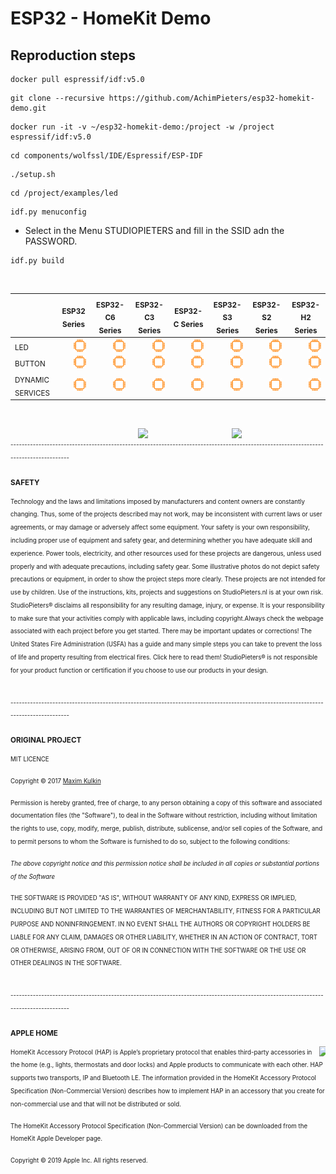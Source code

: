 # ESP32 - HomeKit Demo



## Reproduction steps
```
docker pull espressif/idf:v5.0
```
```
git clone --recursive https://github.com/AchimPieters/esp32-homekit-demo.git
```
```
docker run -it -v ~/esp32-homekit-demo:/project -w /project espressif/idf:v5.0
```
```
cd components/wolfssl/IDE/Espressif/ESP-IDF
```
```
./setup.sh
```
```
cd /project/examples/led
```
```
idf.py menuconfig
```
- Select in the Menu STUDIOPIETERS and fill in the SSID adn the PASSWORD.
```
idf.py build
```
<br>

|                  | <sub>ESP32 Series</sub> | <sub>ESP32-C6 Series</sub> | <sub>ESP32-C3 Series</sub> | <sub>ESP32-C Series</sub> | <sub>ESP32-S3 Series</sub> | <sub>ESP32-S2 Series</sub> | <sub>ESP32-H2 Series</sub> |
|------------------|--------------|-----------------|-----------------|----------------|-----------------|-----------------|-----------------|
| <sub>LED</sub>              |<img  style="float: right;" src="https://github.com/AchimPieters/esp32-homekit-demo/blob/main/images/UNDETERMIND.svg" width="20">|<img  style="float: right;" src="https://github.com/AchimPieters/esp32-homekit-demo/blob/main/images/UNDETERMIND.svg" width="20">|<img  style="float: right;" src="https://github.com/AchimPieters/esp32-homekit-demo/blob/main/images/UNDETERMIND.svg" width="20">|<img  style="float: right;" src="https://github.com/AchimPieters/esp32-homekit-demo/blob/main/images/UNDETERMIND.svg" width="20">|<img  style="float: right;" src="https://github.com/AchimPieters/esp32-homekit-demo/blob/main/images/UNDETERMIND.svg" width="20">|<img  style="float: right;" src="https://github.com/AchimPieters/esp32-homekit-demo/blob/main/images/UNDETERMIND.svg" width="20">|<img  style="float: right;" src="https://github.com/AchimPieters/esp32-homekit-demo/blob/main/images/UNDETERMIND.svg" width="20">|<img  style="float: right;" src="https://github.com/AchimPieters/esp32-homekit-demo/blob/main/images/UNDETERMIND.svg" width="20">
| <sub>BUTTON</sub>           |<img  style="float: right;" src="https://github.com/AchimPieters/esp32-homekit-demo/blob/main/images/UNDETERMIND.svg" width="20">|<img  style="float: right;" src="https://github.com/AchimPieters/esp32-homekit-demo/blob/main/images/UNDETERMIND.svg" width="20">|<img  style="float: right;" src="https://github.com/AchimPieters/esp32-homekit-demo/blob/main/images/UNDETERMIND.svg" width="20">|<img  style="float: right;" src="https://github.com/AchimPieters/esp32-homekit-demo/blob/main/images/UNDETERMIND.svg" width="20">|<img  style="float: right;" src="https://github.com/AchimPieters/esp32-homekit-demo/blob/main/images/UNDETERMIND.svg" width="20">|<img  style="float: right;" src="https://github.com/AchimPieters/esp32-homekit-demo/blob/main/images/UNDETERMIND.svg" width="20">|<img  style="float: right;" src="https://github.com/AchimPieters/esp32-homekit-demo/blob/main/images/UNDETERMIND.svg" width="20">|<img  style="float: right;" src="https://github.com/AchimPieters/esp32-homekit-demo/blob/main/images/UNDETERMIND.svg" width="20">
| <sub>DYNAMIC SERVICES</sub> |<img  style="float: right;" src="https://github.com/AchimPieters/esp32-homekit-demo/blob/main/images/UNDETERMIND.svg" width="20">|<img  style="float: right;" src="https://github.com/AchimPieters/esp32-homekit-demo/blob/main/images/UNDETERMIND.svg" width="20">|<img  style="float: right;" src="https://github.com/AchimPieters/esp32-homekit-demo/blob/main/images/UNDETERMIND.svg" width="20">|<img  style="float: right;" src="https://github.com/AchimPieters/esp32-homekit-demo/blob/main/images/UNDETERMIND.svg" width="20">|<img  style="float: right;" src="https://github.com/AchimPieters/esp32-homekit-demo/blob/main/images/UNDETERMIND.svg" width="20">|<img  style="float: right;" src="https://github.com/AchimPieters/esp32-homekit-demo/blob/main/images/UNDETERMIND.svg" width="20">|<img  style="float: right;" src="https://github.com/AchimPieters/esp32-homekit-demo/blob/main/images/UNDETERMIND.svg" width="20">|<img  style="float: right;" src="https://github.com/AchimPieters/esp32-homekit-demo/blob/main/images/UNDETERMIND.svg" width="20">



<br>

<img  style="float: right;" src="https://github.com/AchimPieters/ESP32-SmartPlug/blob/main/images/works-with-apple-home.svg" width="150"> <img  style="float: right;" src="https://github.com/AchimPieters/ESP32-SmartPlug/blob/main/images/MIT%7C%20SOFTWARE%20WHITE.svg" width="150"> 

<br>
<sub><sup>-------------------------------------------------------------------------------------------------------------------------------------</sup></sub>
<br>

**<sub>SAFETY</sub>**

<sub><sup>Technology and the laws and limitations imposed by manufacturers and content owners are constantly changing. Thus, some of the projects described may not work, may be inconsistent with current laws or user agreements, or may damage or adversely affect some equipment.
Your safety is your own responsibility, including proper use of equipment and safety gear, and determining whether you have adequate skill and experience. Power tools, electricity, and other resources used for these projects are dangerous, unless used properly and with adequate precautions, including safety gear. Some illustrative photos do not depict safety precautions or equipment, in order to show the project steps more clearly. These projects are not intended for use by children. Use of the instructions, kits, projects and suggestions on StudioPieters.nl is at your own risk. StudioPieters® disclaims all responsibility for any resulting damage, injury, or expense. It is your responsibility to make sure that your activities comply with applicable laws, including copyright.Always check the webpage associated with each project before you get started. There may be important updates or corrections! The United States Fire Administration (USFA) has a guide and many simple steps you can take to prevent the loss of life and property resulting from electrical fires. Click here to read them! StudioPieters® is not responsible for your product function or certification if you choose to use our products in your design.</sup></sub>

<br>
<sub><sup>-------------------------------------------------------------------------------------------------------------------------------------</sup></sub>
<br>

**<sub>ORIGINAL PROJECT</sub>**

<sub><sup>MIT LICENCE</sup></sub>

<sub><sup>Copyright © 2017 [Maxim Kulkin](https://github.com/maximkulkin/esp-homekit-demo)</sup></sub>

<sub><sup>Permission is hereby granted, free of charge, to any person obtaining a copy of this software and associated documentation files (the "Software"), to deal in the Software without restriction, including without limitation the rights to use, copy, modify, merge, publish, distribute, sublicense, and/or sell copies of the Software, and to permit persons to whom the Software is furnished to do so, subject to the following conditions:</sup></sub>

*<sub><sup>The above copyright notice and this permission notice shall be included in all copies or substantial portions of the Software</sup></sub>*

<sub><sup>THE SOFTWARE IS PROVIDED "AS IS", WITHOUT WARRANTY OF ANY KIND, EXPRESS OR IMPLIED, INCLUDING BUT NOT LIMITED TO THE WARRANTIES OF MERCHANTABILITY, FITNESS FOR A PARTICULAR PURPOSE AND NONINFRINGEMENT. IN NO EVENT SHALL THE AUTHORS OR COPYRIGHT HOLDERS BE LIABLE FOR ANY CLAIM, DAMAGES OR OTHER LIABILITY, WHETHER IN AN ACTION OF CONTRACT, TORT OR OTHERWISE, ARISING FROM, OUT OF OR IN CONNECTION WITH THE SOFTWARE OR THE USE OR OTHER DEALINGS IN THE SOFTWARE.</sup></sub>

<br>
<sub><sup>-------------------------------------------------------------------------------------------------------------------------------------</sup></sub>
<br>

**<sub>APPLE HOME</sub>**

<img  style="float: right;" src="https://github.com/AchimPieters/ESP32-SmartPlug/blob/main/images/apple_logo.png" width="10"> <sub><sup>HomeKit Accessory Protocol (HAP) is Apple’s proprietary protocol that enables third-party accessories in the home (e.g., lights, thermostats and door locks) and Apple products to communicate with each other. HAP supports two transports, IP and Bluetooth LE. The information provided in the HomeKit Accessory Protocol Specification (Non-Commercial Version) describes how to implement HAP in an accessory that you create for non-commercial use and that will not be distributed or sold.</sup></sub>

<sub><sup> The HomeKit Accessory Protocol Specification (Non-Commercial Version) can be downloaded from the HomeKit Apple Developer page.</sup></sub>

<sub><sup> Copyright © 2019 Apple Inc. All rights reserved. </sup></sub>

